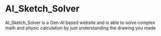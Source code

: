 # AI_Sketch_Solver
AI_Sketch_Solver is a Gen-AI based website and is able to solve complex math and physic calculation by just understanding the drawing you made
